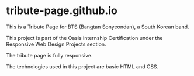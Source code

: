 # tribute-page.github.io

This is a Tribute Page for BTS (Bangtan Sonyeondan), a South Korean band.

This project is part of the Oasis internship Certification under the Responsive Web Design Projects section.

The tribute page is fully responsive.

The technologies used in this project are basic HTML and CSS.
